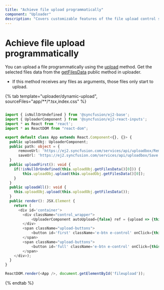 ```yaml
---
title: "Achieve file upload programmatically"
component: "Uploader"
description: "Covers customizable features of the file upload control such as a preview image, invisible upload, progress bar, sort the file list and more."
---
```


# Achieve file upload programmatically

You can upload a file programmatically using the [upload](../../api/uploader/#upload) method.
Get the selected files data from the [getFilesData](../../api/uploader/#getfilesdata) public method in uploader.

* If this method receives any files as arguments, those files only start to upload.

{% tab template="uploader/dynamic-upload", sourceFiles="app/**/*.tsx,index.css" %}

```typescript

import { isNullOrUndefined } from '@syncfusion/ej2-base';
import { UploaderComponent } from '@syncfusion/ej2-react-inputs';
import * as React from 'react';
import * as ReactDOM from "react-dom";

export default class App extends React.Component<{}, {}> {
  public uploadObj: UploaderComponent;
  public path: object = {
      removeUrl: 'https://ej2.syncfusion.com/services/api/uploadbox/Remove',
      saveUrl: 'https://ej2.syncfusion.com/services/api/uploadbox/Save'
  }
  public uploadFirst(): void {
    if(!isNullOrUndefined(this.uploadObj.getFilesData()[0])) {
        this.uploadObj.upload(this.uploadObj.getFilesData()[0]);
    }
  }
  public uploadAll(): void {
    this.uploadObj.upload(this.uploadObj.getFilesData());
  }
  public render(): JSX.Element {
    return (
      <div id='container'>
        <div className="control_wrapper">
            <UploaderComponent autoUpload={false} ref = {upload => {this.uploadObj = upload !}} asyncSettings={this.path} />
        </div>
        <span className="upload-buttons">
            <button id='first' className='e-btn e-control' onClick={this.uploadFirst = this.uploadFirst.bind(this)}>Upload first file</button>
        </span>
        <span className="upload-buttons">
            <button id='full' className='e-btn e-control' onClick={this.uploadAll = this.uploadAll.bind(this)}>Upload all files</button>
        </span>
    </div>);
  }
}

ReactDOM.render(<App />, document.getElementById('fileupload'));
```

{% endtab %}
